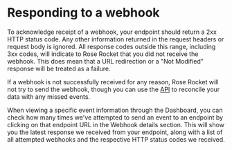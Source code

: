 # Responding to a webhook

To acknowledge receipt of a webhook, your endpoint should return a 2xx HTTP status code. Any other information returned in the request headers or request body is ignored. All response codes outside this range, including 3xx codes, will indicate to Rose Rocket that you did not receive the webhook. This does mean that a URL redirection or a "Not Modified" response will be treated as a failure.

If a webhook is not successfully received for any reason, Rose Rocket will not try to send the webhook, though you can use the [API](http://www.roserocket.com/api/docs) to reconcile your data with any missed events.

When viewing a specific event information through the Dashboard, you can check how many times we've attempted to send an event to an endpoint by clicking on that endpoint URL in the Webhook details section. This will show you the latest response we received from your endpoint, along with a list of all attempted webhooks and the respective HTTP status codes we received.